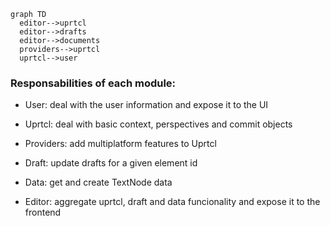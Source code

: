 ```mermaid
graph TD
  editor-->uprtcl
  editor-->drafts
  editor-->documents
  providers-->uprtcl
  uprtcl-->user
```

### Responsabilities of each module:
- User: deal with the user information and expose it to the UI

- Uprtcl: deal with basic context, perspectives and commit objects
- Providers: add multiplatform features to Uprtcl

- Draft: update drafts for a given element id
- Data: get and create TextNode data

- Editor: aggregate uprtcl, draft and data funcionality and expose it to the frontend
